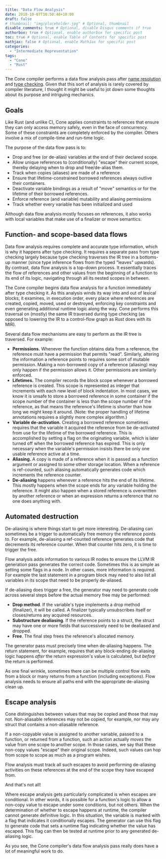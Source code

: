```yaml
---
title: "Data Flow Analysis"
date: 2018-10-07T10:50:48+10:00
draft: false
# thumbnail: "img/placeholder.jpg" # Optional, thumbnail
disable_comments: true # Optional, disable Disqus comments if true
authorbox: true # Optional, enable authorbox for specific post
toc: true # Optional, enable Table of Contents for specific post
mathjax: false # Optional, enable MathJax for specific post
categories:
  - "Intermediate Representation"
tags:
  - "Cone"
  - "Rust"
---
```


The Cone compiler performs a data flow analysis pass after
[name resolution](/post/the-ir-tree-named-nodes) 
and [type checking](/post/the-ir-tree-typed-nodes).
Given that this sort of analysis is rarely covered by compiler literature,
I thought it might be useful to jot down some thoughts
about its purpose and intriguing mechanics.

## Goals

Like Rust (and unlike C), Cone applies constraints to references that ensure
they can only access memory safely, even in the face of concurrency.
Some of these constraints are completely enforced by the compiler.
Others involve a mix of compile-time and run-time logic.

The purpose of the data flow pass is to:

- Drop and free (or de-alias) variables at the end of their declared scope.
- Allow unique references to (conditionally) "escape" their current scope,
  thereby delaying when to drop and free/de-alias them.
- Track when copies (aliases) are made of a reference
- Ensure that lifetime-constrained borrowed references always outlive their containers.
- Deactivate variable bindings as a result of "move" semantics or
  for the lifetime of their borrowed references.
- Enforce reference (and variable) mutability and aliasing permissions
- Track whether every variable has been initialized and used

Although data flow analysis mostly focuses on references, it also works with
local variables that make use of a finalizer or move semantics.

## Function- and scope-based data flows

Data flow analysis requires complete and accurate type information,
which is why it happens after type checking.
It requires a separate pass from type checking largely because
type checking traverses the IR tree in a bottoms-up manner (since type inference flows
from the typed "leaves" upwards).
By contrast, data flow analysis is a top-down process.
It essentially traces the flow of references and other values from the beginning of a function 
to its end of its logic, navigating through all its nested scopes in between.

The Cone compiler begins data flow analysis for a function immediately after
type checking it. As this analysis winds its way into and out of lexical blocks,
it examines, in execution order, every place where references are 
created, copied, moved, used or destroyed,
enforcing key constraints and even generating additional runtime logic along the way.
Cone performs this traversal on (mostly) the same IR traversed during type checking
(as opposed to lowering the IR to a control-flow graph as Rust does with its MIR).

Several data flow mechanisms are easy to perform as the IR tree is traversed.
For example:

- **Permissions.** Whenever the function obtains data from a reference,
  the reference must have a permission that permits "read".
  Similarly, altering the information a reference points to
  requires some sort of mutable permission.
  Making a non-borrowed copy of a reference (aliasing) may only happen
  if the permission allows it. Other permissions are similarly enforced.
- **Lifetimes.** The compiler records the block scope whenever a borrowed reference is created.
  This scope is represented as integer that increments with each new level of block indentation.
  In most cases, we know it is unsafe to store a borrowed reference in some container
  if the scope number of the container is less than the scope number of the reference,
  as that means the reference's lifetime is shorter than how long we might keep it around.
  (Note: the proper handling of lifetime annotations requires a slightly more complex algorithm.)
- **Variable de-activation.** Creating a borrowed reference sometimes requires that
  the variable it acquired the reference from be de-activated from use for the lifetime
  of the borrowed reference. This is accomplished by setting a flag on the originating variable,
  which is later turned off when the borrowed reference has expired.
  This is only necessary when the variable's permission insists there be only
  one usable reference active at a time.
- **Aliasing.** A copy is made of a reference when it is passed as a function argument or
  assigned to some other storage location. When a reference is ref-counted,
  such aliasing automatically generates code which increments the reference counter.
- **De-aliasing** happens whenever a reference hits the end of its lifetime.
  This mostly happens when the scope ends for any variable holding the reference.
  It might also happen when a stored reference is overwritten by another reference
  or when an expression returns a reference that no one does anything with.

## Automated destruction

De-aliasing is where things start to get more interesting.
De-aliasing can sometimes be a trigger to automatically free memory
the reference points to. For example, de-aliasing a ref-counted reference
generates code that decrements its reference counter.
When that counter hits zero, it is time to trigger the free.

Flow analysis adds information to various IR nodes
to ensure the LLVM IR generation pass
generates the correct code. Sometimes this is as simple as setting some flags in a node.
In other cases, more information is required. 
For example the last statement in a program block may need to also 
list all variables in its scope that need to be properly de-aliased.

If de-aliasing does trigger a free, the generator may need to generate code
across several steps before the actual memory free may be performed:

- **Drop method**. If the variable's type implements a drop method (finalizer), it will be called.
  A finalizer typically unsubscribes itself or closes/returns any acquired resources.
- **Substructure dealiasing**. If the reference points to a struct, 
  the struct may have one or more fields
  that successively need to be dealiased and dropped.
- **Free**. The final step frees the reference's allocated memory.

The generator pass must precisely time when de-aliasing happens.
The return statement, for example, requires that any block-ending de-aliasing
logic happens *after* the return expression's value is calculated,
but *before* the return is performed.

As one final wrinkle, sometimes there can be multiple control flow exits from a block
or many returns from a function (including exceptions).
Flow analysis needs to ensure all paths end with the appropriate de-aliasing clean up.

## Escape analysis

Cone distinguishes between values that may be copied and those that may not.
Non-aliasable references may not be copied,
for example, nor may any struct that contains a non-aliasable reference.

If a non-copyable value is assigned to another variable, passed to a function,
or returned from a function, such an action actually *moves* the value from one
scope to another scope.
In those cases, we say that these non-copy values "escape" their original scope.
Indeed, such values can hop from scope to scope as much as a program wishes.

Flow analysis must track all such escapes to avoid performing de-aliasing
activities on these references at the end of the scope they have escaped from.

And that's not all!


Where escape analysis gets particularly complicated is when escapes are
conditional. In other words, it is possible for a function's logic to allow
a non-copy value to escape under some conditions, but not others.
When the determination of whether to escape happens at runtime,
the compiler cannot generate definitive logic.
In this situation, the variable is marked with a flag that indicates
it conditionally escapes. The generator can use this flag to generate
code that sets a runtime flag indicating whether the value has escaped.
This flag can then be tested at runtime prior to any generated de-aliasing logic.

As you see, the Cone compiler's data flow analysis pass really does have a lot of meaningful
work to do.